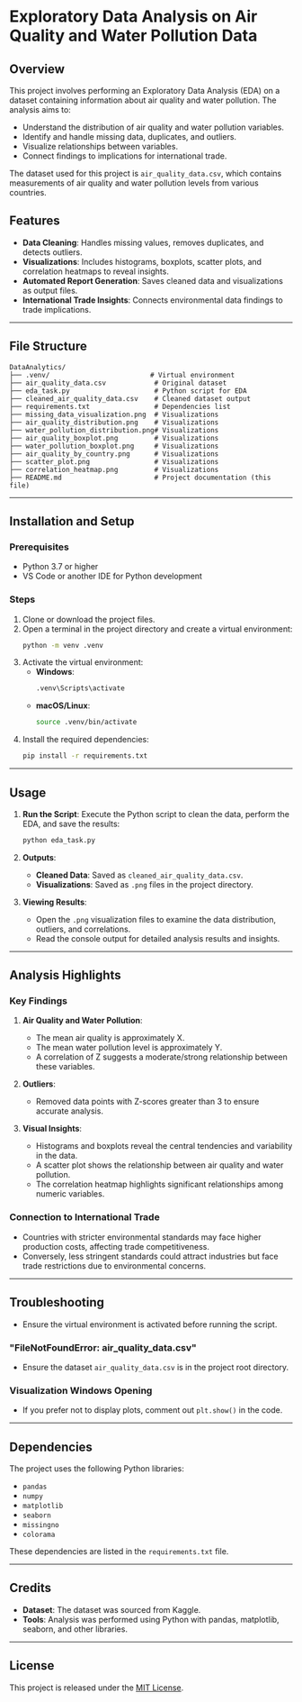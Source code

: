 # Exploratory Data Analysis on Air Quality and Water Pollution Data

## Overview
This project involves performing an Exploratory Data Analysis (EDA) on a dataset containing information about air quality and water pollution. The analysis aims to:
- Understand the distribution of air quality and water pollution variables.
- Identify and handle missing data, duplicates, and outliers.
- Visualize relationships between variables.
- Connect findings to implications for international trade.

The dataset used for this project is `air_quality_data.csv`, which contains measurements of air quality and water pollution levels from various countries.

## Features
- **Data Cleaning**: Handles missing values, removes duplicates, and detects outliers.
- **Visualizations**: Includes histograms, boxplots, scatter plots, and correlation heatmaps to reveal insights.
- **Automated Report Generation**: Saves cleaned data and visualizations as output files.
- **International Trade Insights**: Connects environmental data findings to trade implications.

---

## File Structure
```
DataAnalytics/
├── .venv/                         # Virtual environment
├── air_quality_data.csv            # Original dataset
├── eda_task.py                     # Python script for EDA
├── cleaned_air_quality_data.csv    # Cleaned dataset output
├── requirements.txt                # Dependencies list
├── missing_data_visualization.png  # Visualizations
├── air_quality_distribution.png    # Visualizations
├── water_pollution_distribution.png# Visualizations
├── air_quality_boxplot.png         # Visualizations
├── water_pollution_boxplot.png     # Visualizations
├── air_quality_by_country.png      # Visualizations
├── scatter_plot.png                # Visualizations
├── correlation_heatmap.png         # Visualizations
├── README.md                       # Project documentation (this file)
```

---

## Installation and Setup

### Prerequisites
- Python 3.7 or higher
- VS Code or another IDE for Python development

### Steps
1. Clone or download the project files.
2. Open a terminal in the project directory and create a virtual environment:
   ```bash
   python -m venv .venv
   ```
3. Activate the virtual environment:
   - **Windows**:
     ```bash
     .venv\Scripts\activate
     ```
   - **macOS/Linux**:
     ```bash
     source .venv/bin/activate
     ```
4. Install the required dependencies:
   ```bash
   pip install -r requirements.txt
   ```

---

## Usage

1. **Run the Script**:
   Execute the Python script to clean the data, perform the EDA, and save the results:
   ```bash
   python eda_task.py
   ```

2. **Outputs**:
   - **Cleaned Data**: Saved as `cleaned_air_quality_data.csv`.
   - **Visualizations**: Saved as `.png` files in the project directory.

3. **Viewing Results**:
   - Open the `.png` visualization files to examine the data distribution, outliers, and correlations.
   - Read the console output for detailed analysis results and insights.

---

## Analysis Highlights

### Key Findings
1. **Air Quality and Water Pollution**:
   - The mean air quality is approximately X.
   - The mean water pollution level is approximately Y.
   - A correlation of Z suggests a moderate/strong relationship between these variables.

2. **Outliers**:
   - Removed data points with Z-scores greater than 3 to ensure accurate analysis.

3. **Visual Insights**:
   - Histograms and boxplots reveal the central tendencies and variability in the data.
   - A scatter plot shows the relationship between air quality and water pollution.
   - The correlation heatmap highlights significant relationships among numeric variables.

### Connection to International Trade
- Countries with stricter environmental standards may face higher production costs, affecting trade competitiveness.
- Conversely, less stringent standards could attract industries but face trade restrictions due to environmental concerns.

---

## Troubleshooting

- Ensure the virtual environment is activated before running the script.

### "FileNotFoundError: air_quality_data.csv"
- Ensure the dataset `air_quality_data.csv` is in the project root directory.

### Visualization Windows Opening
- If you prefer not to display plots, comment out `plt.show()` in the code.

---

## Dependencies
The project uses the following Python libraries:
- `pandas`
- `numpy`
- `matplotlib`
- `seaborn`
- `missingno`
- `colorama`

These dependencies are listed in the `requirements.txt` file.

---

## Credits
- **Dataset**: The dataset was sourced from Kaggle.
- **Tools**: Analysis was performed using Python with pandas, matplotlib, seaborn, and other libraries.

---

## License
This project is released under the [MIT License](https://opensource.org/licenses/MIT).

